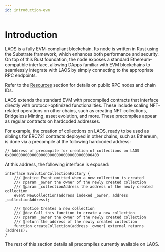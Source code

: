 ```yaml
---
id: introduction-evm
---
```

# Introduction

LAOS is a fully EVM-compliant blockchain. Its node is written in Rust using the Substrate framework, which enhances both performance and security. On top of this Rust foundation, the node exposes a standard Ethereum-compatible interface, allowing DApps familiar with EVM blockchains to seamlessly integrate with LAOS by simply connecting to the appropriate RPC endpoints.

Refer to the [Resources](../learn/introduction/laos-and-its-testnet) section for details on public RPC nodes and chain IDs.

LAOS extends the standard EVM with precompiled contracts that interface directly with protocol-optimized functionalities. These include scaling NFT-related operations on other chains, such as creating NFT collections, Bridgeless Minting, asset evolution, and more. These precompiles appear as regular contracts on hardcoded addresses.

For example, the creation of collections on LAOS, ready to be used as siblings for ERC721 contracts deployed in other chains, such as Ethereum, is done via a precompile at the following hardcoded address:

```solidity
// Address of precompile for creation of collections on LAOS
0x0000000000000000000000000000000000000403
```
At this address, the following interface is exposed:
```solidity
interface EvolutionCollectionFactory {
    /// @notice Event emitted when a new collection is created
    /// @param _owner the owner of the newly created collection
    /// @param _collectionAddress the address of the newly created collection
    event NewCollection(address indexed _owner, address _collectionAddress);

    /// @notice Creates a new collection
    /// @dev Call this function to create a new collection
    /// @param _owner the owner of the newly created collection
    /// @return the address of the newly created collection
    function createCollection(address _owner) external returns (address);
}
```
The rest of this section details all precompiles currently available on LAOS.